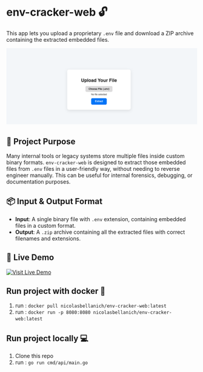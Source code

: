 # env-cracker-web 🔓

This app lets you upload a proprietary `.env` file and download a ZIP archive containing the extracted embedded files.

![Image of the app](./app.png)

## 📝 Project Purpose

Many internal tools or legacy systems store multiple files inside custom binary formats. `env-cracker-web` is designed to extract those embedded files from `.env` files in a user-friendly way, without needing to reverse engineer manually. This can be useful for internal forensics, debugging, or documentation purposes.

## 📦 Input & Output Format

- **Input**: A single binary file with `.env` extension, containing embedded files in a custom format.
- **Output**: A `.zip` archive containing all the extracted files with correct filenames and extensions.


## 🔗 Live Demo

[![Visit Live Demo](https://img.shields.io/badge/Visit-Demo-blue?style=for-the-badge)](https://env-cracker-web-production.up.railway.app/)


## Run project with docker 🐳

1. run :  `docker pull nicolasbellanich/env-cracker-web:latest`
1. run :  `docker run -p 8080:8080 nicolasbellanich/env-cracker-web:latest`


## Run project locally 💻

1. Clone this repo
2. run : `go run cmd/api/main.go`